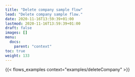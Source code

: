 ```yaml
---
title: "Delete company sample flow"
lead: "Delete company sample flow."
date: 2020-11-16T13:59:39+01:00
lastmod: 2020-11-16T13:59:39+01:00
draft: false
images: []
menu:
  docs:
    parent: "context"
toc: true
weight: 133
---
```


{{< flows_examples context="examples/deleteCompany" >}}
